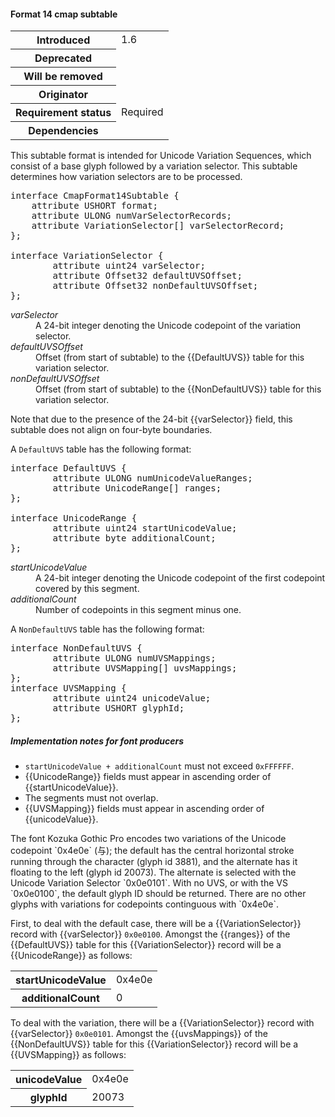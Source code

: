 <h4 id="format-14-cmap-subtable">Format 14 cmap subtable</h4>

<table>
    <tr><th>Introduced</th> <td> 1.6 </td> </tr>
    <tr><th>Deprecated</th> <td> </td> </tr>
    <tr><th>Will be removed</th> <td> </td> </tr>
    <tr><th>Originator</th> <td> </td> </tr>
    <tr><th>Requirement status</th> <td> Required </td> </tr>
    <tr><th>Dependencies</th> <td> </td> </tr>
</table>

This subtable format is intended for Unicode Variation Sequences, which consist of a base glyph followed by a variation selector. This subtable
determines how variation selectors are to be processed.

<pre class="idl">
interface CmapFormat14Subtable {
    attribute USHORT format;
    attribute ULONG numVarSelectorRecords;
    attribute VariationSelector[] varSelectorRecord;
};

interface VariationSelector {
		attribute uint24 varSelector;
		attribute Offset32 defaultUVSOffset;
		attribute Offset32 nonDefaultUVSOffset;
};
</pre>

<dl dfn-type=attribute dfn-for=VariationSelector>
  <dt><dfn>varSelector</dfn></dt>
  <dd>A 24-bit integer denoting the Unicode codepoint of the variation selector.</dd>
  <dt><dfn>defaultUVSOffset</dfn></dt>
  <dd>Offset (from start of subtable) to the {{DefaultUVS}} table for this variation selector.</dd>
  <dt><dfn>nonDefaultUVSOffset</dfn></dt>
  <dd>Offset (from start of subtable) to the {{NonDefaultUVS}} table for this variation selector.</dd>
</dl>

<div class="note">
	Note that due to the presence of the 24-bit {{varSelector}} field, this subtable does not align on four-byte boundaries.
</div>

A `DefaultUVS` table has the following format:

<pre class="idl">
interface DefaultUVS {
		attribute ULONG numUnicodeValueRanges;
		attribute UnicodeRange[] ranges;
};

interface UnicodeRange {
		attribute uint24 startUnicodeValue;
		attribute byte additionalCount;
};
</pre>

<dl dfn-type=attribute dfn-for=UnicodeRange>
  <dt><dfn>startUnicodeValue</dfn></dt>
  <dd>A 24-bit integer denoting the Unicode codepoint of the first codepoint covered by this segment.</dd>
  <dt><dfn>additionalCount</dfn></dt>
  <dd>Number of codepoints in this segment minus one.</dd>
</dl>

A `NonDefaultUVS` table has the following format:

<pre class="idl">
interface NonDefaultUVS {
		attribute ULONG numUVSMappings;
		attribute UVSMapping[] uvsMappings;
};
interface UVSMapping {
        attribute uint24 unicodeValue;
        attribute USHORT glyphId;
};
</pre>

<h5 id="cmap14-in">Implementation notes for font producers</h5>

* `startUnicodeValue + additionalCount` must not exceed `0xFFFFFF`.
* {{UnicodeRange}} fields must appear in ascending order of {{startUnicodeValue}}.
* The segments must not overlap.
* {{UVSMapping}} fields must appear in ascending order of {{unicodeValue}}.

<div class="example">
The font Kozuka Gothic Pro encodes two variations of the Unicode codepoint `0x4e0e` (与); the default has the central horizontal stroke running through the character (glyph id 3881), and the alternate has it floating to the left (glyph id 20073). The alternate is selected with the Unicode Variation Selector `0x0e0101`. With no UVS, or with the VS `0x0e0100`, the default glyph ID should be returned. There are no other glyphs with variations for codepoints continguous with `0x4e0e`.

First, to deal with the default case, there will be a {{VariationSelector}} record with {{varSelector}} `0x0e0100`. Amongst the {{ranges}} of the {{DefaultUVS}} table for this {{VariationSelector}} record will be a {{UnicodeRange}} as follows:

<table>
    <tr><th>startUnicodeValue</th><td>0x4e0e</td></tr>
    <tr><th>additionalCount</th><td>0</td></tr>
</table>

To deal with the variation, there will be a {{VariationSelector}} record with {{varSelector}} `0x0e0101`. Amongst the {{uvsMappings}} of the {{NonDefaultUVS}} table for this {{VariationSelector}} record will be a {{UVSMapping}} as follows:

<table>
    <tr><th>unicodeValue</th><td>0x4e0e</td></tr>
    <tr><th>glyphId</th><td>20073</td></tr>
</table>
</div>
